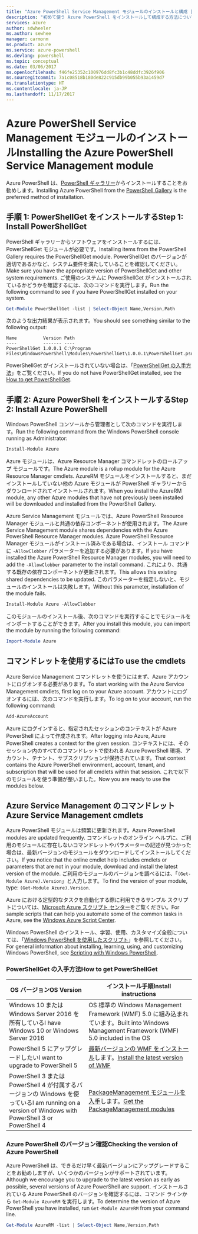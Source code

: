 ```yaml
---
title: "Azure PowerShell Service Management モジュールのインストールと構成 | Microsoft Docs"
description: "初めて使う Azure PowerShell をインストールして構成する方法について説明します。"
services: azure
author: sdwheeler
ms.author: sewhee
manager: carmonm
ms.product: azure
ms.service: azure-powershell
ms.devlang: powershell
ms.topic: conceptual
ms.date: 03/06/2017
ms.openlocfilehash: f46fe25352c100976dd8fc3b1c48ddfc3926f906
ms.sourcegitcommit: 7a1c08518b180de822c915db99b055b93a1459d7
ms.translationtype: HT
ms.contentlocale: ja-JP
ms.lasthandoff: 11/17/2017
---
```

# <a name="installing-the-azure-powershell-service-management-module"></a><span data-ttu-id="e5d6c-103">Azure PowerShell Service Management モジュールのインストール</span><span class="sxs-lookup"><span data-stu-id="e5d6c-103">Installing the Azure PowerShell Service Management module</span></span>

<span data-ttu-id="e5d6c-104">Azure PowerShell は、[PowerShell ギャラリー](https://www.powershellgallery.com/)からインストールすることをお勧めします。</span><span class="sxs-lookup"><span data-stu-id="e5d6c-104">Installing Azure PowerShell from the [PowerShell Gallery](https://www.powershellgallery.com/) is the preferred method of installation.</span></span>

## <a name="step-1-install-powershellget"></a><span data-ttu-id="e5d6c-105">手順 1: PowerShellGet をインストールする</span><span class="sxs-lookup"><span data-stu-id="e5d6c-105">Step 1: Install PowerShellGet</span></span>

<span data-ttu-id="e5d6c-106">PowerShell ギャラリーからソフトウェアをインストールするには、PowerShellGet モジュールが必要です。</span><span class="sxs-lookup"><span data-stu-id="e5d6c-106">Installing items from the PowerShell Gallery requires the PowerShellGet module.</span></span> <span data-ttu-id="e5d6c-107">PowerShellGet のバージョンが適切であるかなど、システム要件を満たしていることを確認してください。</span><span class="sxs-lookup"><span data-stu-id="e5d6c-107">Make sure you have the appropriate version of PowerShellGet and other system requirements.</span></span> <span data-ttu-id="e5d6c-108">ご使用のシステムに PowerShellGet がインストールされているかどうかを確認するには、次のコマンドを実行します。</span><span class="sxs-lookup"><span data-stu-id="e5d6c-108">Run the following command to see if you have PowerShellGet installed on your system.</span></span>

```powershell
Get-Module PowerShellGet -list | Select-Object Name,Version,Path
```

<span data-ttu-id="e5d6c-109">次のような出力結果が表示されます。</span><span class="sxs-lookup"><span data-stu-id="e5d6c-109">You should see something similar to the following output:</span></span>

```
Name          Version Path
----          ------- ----
PowerShellGet 1.0.0.1 C:\Program Files\WindowsPowerShell\Modules\PowerShellGet\1.0.0.1\PowerShellGet.psd1
```

<span data-ttu-id="e5d6c-110">PowerShellGet がインストールされていない場合は、「[PowerShellGet の入手方法](#how-to-get-powershellget)」をご覧ください。</span><span class="sxs-lookup"><span data-stu-id="e5d6c-110">If you do not have PowerShellGet installed, see the [How to get PowerShellGet](#how-to-get-powershellget).</span></span>

## <a name="step-2-install-azure-powershell"></a><span data-ttu-id="e5d6c-111">手順 2: Azure PowerShell をインストールする</span><span class="sxs-lookup"><span data-stu-id="e5d6c-111">Step 2: Install Azure PowerShell</span></span>

<span data-ttu-id="e5d6c-112">Windows PowerShell コンソールから管理者として次のコマンドを実行します。</span><span class="sxs-lookup"><span data-stu-id="e5d6c-112">Run the following command from the Windows PowerShell console running as Administrator:</span></span>

```powershell
Install-Module Azure
```

<span data-ttu-id="e5d6c-113">Azure モジュールは、Azure Resource Manager コマンドレットのロールアップ モジュールです。</span><span class="sxs-lookup"><span data-stu-id="e5d6c-113">The Azure module is a rollup module for the Azure Resource Manager cmdlets.</span></span> <span data-ttu-id="e5d6c-114">AzureRM モジュールをインストールすると、まだインストールしていない他の Azure モジュールが PowerShell ギャラリーからダウンロードされてインストールされます。</span><span class="sxs-lookup"><span data-stu-id="e5d6c-114">When you install the AzureRM module, any other Azure modules that have not previously been installed will be downloaded and installed from the PowerShell Gallery.</span></span>

<span data-ttu-id="e5d6c-115">Azure Service Management モジュールでは、Azure PowerShell Resource Manager モジュールと共通の依存コンポーネントが使用されます。</span><span class="sxs-lookup"><span data-stu-id="e5d6c-115">The Azure Service Management module shares dependencies with the Azure PowerShell Resource Manager modules.</span></span> <span data-ttu-id="e5d6c-116">Azure PowerShell Resource Manager モジュールがインストール済みである場合は、インストール コマンドに `-AllowClobber` パラメーターを追加する必要があります。</span><span class="sxs-lookup"><span data-stu-id="e5d6c-116">If you have installed the Azure PowerShell Resource Manager modules, you will need to add the `-AllowClobber` parameter to the install command.</span></span> <span data-ttu-id="e5d6c-117">これにより、共通する既存の依存コンポーネントが更新されます。</span><span class="sxs-lookup"><span data-stu-id="e5d6c-117">This allows this existing shared dependencies to be updated.</span></span> <span data-ttu-id="e5d6c-118">このパラメーターを指定しないと、モジュールのインストールは失敗します。</span><span class="sxs-lookup"><span data-stu-id="e5d6c-118">Without this parameter, installation of the module fails.</span></span>

```powershell
Install-Module Azure -AllowClobber
```

<span data-ttu-id="e5d6c-119">このモジュールのインストール後、次のコマンドを実行することでモジュールをインポートすることができます。</span><span class="sxs-lookup"><span data-stu-id="e5d6c-119">After you install this module, you can import the module by running the following command:</span></span>

```powershell
Import-Module Azure
```

## <a name="to-use-the-cmdlets"></a><span data-ttu-id="e5d6c-120">コマンドレットを使用するには</span><span class="sxs-lookup"><span data-stu-id="e5d6c-120">To use the cmdlets</span></span>

<span data-ttu-id="e5d6c-121">Azure Service Management コマンドレットを使うにはまず、Azure アカウントにログオンする必要があります。</span><span class="sxs-lookup"><span data-stu-id="e5d6c-121">To start working with the Azure Service Management cmdlets, first log on to your Azure account.</span></span> <span data-ttu-id="e5d6c-122">アカウントにログオンするには、次のコマンドを実行します。</span><span class="sxs-lookup"><span data-stu-id="e5d6c-122">To log on to your account, run the following command:</span></span>

```powershell
Add-AzureAccount
```

<span data-ttu-id="e5d6c-123">Azure にログインすると、指定されたセッションのコンテキストが Azure PowerShell によって作成されます。</span><span class="sxs-lookup"><span data-stu-id="e5d6c-123">After logging into Azure, Azure PowerShell creates a context for the given session.</span></span> <span data-ttu-id="e5d6c-124">コンテキストには、そのセッション内のすべてのコマンドレットで使われる Azure PowerShell 環境、アカウント、テナント、サブスクリプションが保持されています。</span><span class="sxs-lookup"><span data-stu-id="e5d6c-124">That context contains the Azure PowerShell environment, account, tenant, and subscription that will be used for all cmdlets within that session.</span></span> <span data-ttu-id="e5d6c-125">これで以下のモジュールを使う準備が整いました。</span><span class="sxs-lookup"><span data-stu-id="e5d6c-125">Now you are ready to use the modules below.</span></span>

## <a name="azure-service-management-cmdlets"></a><span data-ttu-id="e5d6c-126">Azure Service Management のコマンドレット</span><span class="sxs-lookup"><span data-stu-id="e5d6c-126">Azure Service Management cmdlets</span></span>

<span data-ttu-id="e5d6c-127">Azure PowerShell モジュールは頻繁に更新されます。</span><span class="sxs-lookup"><span data-stu-id="e5d6c-127">Azure PowerShell modules are updated frequently.</span></span> <span data-ttu-id="e5d6c-128">コマンドレットのオンライン ヘルプに、ご利用のモジュールに存在しないコマンドレットやパラメーターの記述が見つかった場合は、最新バージョンのモジュールをダウンロードしてインストールしてください。</span><span class="sxs-lookup"><span data-stu-id="e5d6c-128">If you notice that the online cmdlet help includes cmdlets or parameters that are not in your module, download and install the latest version of the module.</span></span> <span data-ttu-id="e5d6c-129">ご利用のモジュールのバージョンを調べるには、「`(Get-Module Azure).Version`」と入力します。</span><span class="sxs-lookup"><span data-stu-id="e5d6c-129">To find the version of your module, type: `(Get-Module Azure).Version`.</span></span>

<span data-ttu-id="e5d6c-130">Azure における定型的なタスクを自動化する際に利用できるサンプル スクリプトについては、[Microsoft Azure スクリプト センター](http://www.windowsazure.com/documentation/scripts/)をご覧ください。</span><span class="sxs-lookup"><span data-stu-id="e5d6c-130">For sample scripts that can help you automate some of the common tasks in Azure, see the [Windows Azure Script Center](http://www.windowsazure.com/documentation/scripts/).</span></span>

<span data-ttu-id="e5d6c-131">Windows PowerShell のインストール、学習、使用、カスタマイズ全般については、「[Windows PowerShell を使用したスクリプト](http://go.microsoft.com/fwlink/p/?linkid=320210)」を参照してください。</span><span class="sxs-lookup"><span data-stu-id="e5d6c-131">For general information about installing, learning, using, and customizing Windows PowerShell, see [Scripting with Windows PowerShell](http://go.microsoft.com/fwlink/p/?linkid=320210).</span></span>

### <a name="how-to-get-powershellget"></a><span data-ttu-id="e5d6c-132">PowerShellGet の入手方法</span><span class="sxs-lookup"><span data-stu-id="e5d6c-132">How to get PowerShellGet</span></span>

|<span data-ttu-id="e5d6c-133">OS バージョン</span><span class="sxs-lookup"><span data-stu-id="e5d6c-133">OS Version</span></span>|<span data-ttu-id="e5d6c-134">インストール手順</span><span class="sxs-lookup"><span data-stu-id="e5d6c-134">Install instructions</span></span>|
|---|---|
|<span data-ttu-id="e5d6c-135">Windows 10 または Windows Server 2016 を所有している</span><span class="sxs-lookup"><span data-stu-id="e5d6c-135">I have Windows 10 or Windows Server 2016</span></span>|<span data-ttu-id="e5d6c-136">OS 標準の Windows Management Framework (WMF) 5.0 に組み込まれています。</span><span class="sxs-lookup"><span data-stu-id="e5d6c-136">Built into Windows Management Framework (WMF) 5.0 included in the OS</span></span>|
|<span data-ttu-id="e5d6c-137">PowerShell 5 にアップグレードしたい</span><span class="sxs-lookup"><span data-stu-id="e5d6c-137">I want to upgrade to PowerShell 5</span></span>|<span data-ttu-id="e5d6c-138">[最新バージョンの WMF をインストール](https://www.microsoft.com/en-us/download/details.aspx?id=54616)します。</span><span class="sxs-lookup"><span data-stu-id="e5d6c-138">[Install the latest version of WMF](https://www.microsoft.com/en-us/download/details.aspx?id=54616)</span></span>|
|<span data-ttu-id="e5d6c-139">PowerShell 3 または PowerShell 4 が付属するバージョンの Windows を使っている</span><span class="sxs-lookup"><span data-stu-id="e5d6c-139">I am running on a version of Windows with PowerShell 3 or PowerShell 4</span></span>|<span data-ttu-id="e5d6c-140">[PackageManagement モジュールを入手](http://go.microsoft.com/fwlink/?LinkID=746217)します。</span><span class="sxs-lookup"><span data-stu-id="e5d6c-140">[Get the PackageManagement modules](http://go.microsoft.com/fwlink/?LinkID=746217)</span></span>|

<a id="helpmechoose"></a>
### <a name="checking-the-version-of-azure-powershell"></a><span data-ttu-id="e5d6c-141">Azure PowerShell のバージョン確認</span><span class="sxs-lookup"><span data-stu-id="e5d6c-141">Checking the version of Azure PowerShell</span></span>

<span data-ttu-id="e5d6c-142">Azure PowerShell は、できるだけ早く最新バージョンにアップグレードすることをお勧めしますが、いくつかのバージョンがサポートされています。</span><span class="sxs-lookup"><span data-stu-id="e5d6c-142">Although we encourage you to upgrade to the latest version as early as possible, several versions of Azure PowerShell are support.</span></span> <span data-ttu-id="e5d6c-143">インストールされている Azure PowerShell のバージョンを確認するには、コマンド ラインから `Get-Module AzureRM` を実行します。</span><span class="sxs-lookup"><span data-stu-id="e5d6c-143">To determine the version of Azure PowerShell you have installed, run `Get-Module AzureRM` from your command line.</span></span>

```powershell
Get-Module AzureRM -list | Select-Object Name,Version,Path
```
